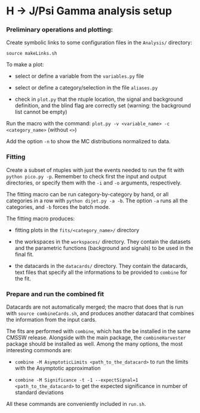 # H -> J/Psi Gamma analysis setup

### Preliminary operations and plotting:

Create symbolic links to some configuration files in the `Analysis/` directory:

`source makeLinks.sh`

To make a plot:

 - select or define a variable from the `variables.py` file
 
 - select or define a category/selection in the file `aliases.py`
 
 - check in `plot.py` that the ntuple location, the signal and background definition, and the blind flag are correctly set (warning: the background list cannot be empty)
 
Run the macro with the command: `plot.py -v <variable_name> -c <category_name>` (without `<>`)

Add the option `-n` to show the MC distributions normalized to data.


### Fitting

Create a subset of ntuples with just the events needed to run the fit with `python pico.py -p`. Remember to check first the input and output directories, or specify them with the `-i` and `-o` arguments, respectively.


The fitting macro can be run category-by-category by hand, or all categories in a row with `python dijet.py -a -b`. The option `-a` runs all the categories, and `-b` forces the batch mode.

The fitting macro produces:

 - fitting plots in the `fits/<category_name>/` directory
 
 - the workspaces in the `workspaces/` directory. They contain the datasets and the parametric functions (background and signals) to be used in the final fit.
 
 - the datacards in the `datacards/` directory. They contain the datacards, text files that specify all the informations to be provided to `combine` for the fit.
 

### Prepare and run the combined fit

Datacards are not automatically merged; the macro that does that is run with `source combineCards.sh`, and produces another datacard that combines the information from the input cards.

The fits are performed with `combine`, which has the be installed in the same CMSSW release. Alongside with the main package, the `combineHarvester` package should be installed as well. Among the many options, the most interesting commonds are:

 - `combine -M AsymptoticLimits <path_to_the_datacard>` to run the limits with the Asymptotic approximation
 
 - `combine -M Significance -t -1 --expectSignal=1  <path_to_the_datacard>` to get the expected significance in number of standard deviations
  
All these commands are conveniently included in `run.sh`.

